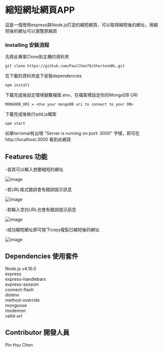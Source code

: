 # 縮短網址網頁APP

這是一個使用express與Node.js打造的縮短網頁，可以取得縮短後的網址，用縮短後的網址可以瀏覽原網頁


### Installing 安裝流程

先將此專案Clone到主機的資料夾

```
git clone https://github.com/PaulChen79/ShortenURL.git
```

在下載的資料夾底下安裝dependencies

```
npm install
```

下載完成後設定環境變數檔案.env，在檔案裡設定你的MongoDB URI

```
MONGODB_URI = <Use your mongoDB uri to connect to your DB>
```

下載完成後執行add.js檔案

```
npm start
```

如果ternimal有出現 "Server is running on port: 3000" 字樣，即可在 http://localhost:3000 看到此網頁



## Features 功能

-首頁可以輸入想要縮短的網址  

![image](https://github.com/PaulChen79/Restaurant-list/blob/e5fa34f3d38c167711e57d970740fe5cd39fab57/public/screenshot/home.png)  
  

-若URL格式錯誤會有錯誤提示訊息  
  
![image](https://github.com/PaulChen79/Restaurant-list/blob/656a4482766816c57581db8d0ee82fdb3f7cd327/public/screenshot/wrong.png)  
  

-若輸入空白URL也會有錯誤提示訊息  

![image](https://github.com/PaulChen79/Restaurant-list/blob/48a9875d8668ba22ebf9532ee7f8fa8e636e78d5/public/screenshot/empty.png)  
  

-成功縮短網址即可按下copy複製已縮短後的網址  
  
![image](https://github.com/PaulChen79/Restaurant-list/blob/929f8321e73586225d12fd8ef1d426be274ffdaa/public/screenshot/localhost_3000_%20(4).png)  


## Dependencies 使用套件

Node.js v4.16.0  
express  
express-handlebars  
express-session  
connect-flash  
dotenv  
method-override  
mongoose  
modemon  
valid-url


## Contributor 開發人員

Pin Hsu Chen

